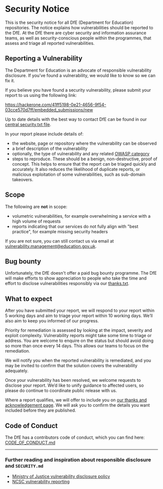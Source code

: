 # Security Notice

This is the security notice for all DfE (Department for Education) repositories. The notice explains how vulnerabilities should be reported to the DfE. At the DfE there are cyber security and information assurance teams, as well as security-conscious people within the programmes, that assess and triage all reported vulnerabilities.

## Reporting a Vulnerability

The Department for Education is an advocate of responsible vulnerability disclosure. If you’ve found a vulnerability, we would like to know so we can fix it.


If you believe you have found a security vulnerability, please submit your report to us using the following link:

https://hackerone.com/41ff5198-0e21-4656-9f54-03cce570d7ff/embedded_submissions/new

Up to date details with the best way to contact DfE can be found in our [central security.txt file](https://vdp.security.education.gov.uk/.well-known/security.txt).

In your report please include details of:


* the website, page or repository where the vulnerability can be observed
* a brief description of the vulnerability
* optionally, the type of vulnerability and any related [OWASP category](https://owasp.org/www-community/vulnerabilities/)
* steps to reproduce. These should be a benign, non-destructive, proof of concept. This helps to ensure that the report can be triaged quickly and accurately. It also reduces the likelihood of duplicate reports, or malicious exploitation of some vulnerabilities, such as sub-domain takeovers.

## Scope

The following are **not** in scope:

* volumetric vulnerabilities, for example overwhelming a service with a high volume of requests
* reports indicating that our services do not fully align with "best practice", for example missing security headers


If you are not sure, you can still contact us via email at [vulnerability.management@education.gov.uk](mailto:vulnerability.management@education.gov.uk).

## Bug bounty

Unfortunately, the DfE doesn't offer a paid bug bounty programme. The DfE will make efforts to show appreciation to people who take the time and effort to disclose vulnerabilities responsibly via our [thanks.txt](https://vdp.security.education.gov.uk/thanks.txt).

## What to expect

After you have submitted your report, we will respond to your report within 5 working days and aim to triage your report within 10 working days. We’ll also aim to keep you informed of our progress.

Priority for remediation is assessed by looking at the impact, severity and exploit complexity. Vulnerability reports might take some time to triage or address. You are welcome to enquire on the status but should avoid doing so more than once every 14 days. This allows our teams to focus on the remediation.

We will notify you when the reported vulnerability is remediated, and you may be invited to confirm that the solution covers the vulnerability adequately.

Once your vulnerability has been resolved, we welcome requests to disclose your report. We’d like to unify guidance to affected users, so please do continue to coordinate public release with us.

Where a report qualifies, we will offer to include you on [our thanks and acknowledgement page](https://vdp.security.education.gov.uk/thanks.txt). We will ask you to confirm the details you want included before they are published.

## Code of Conduct

The DfE has a contributors code of conduct, which you can find here: [CODE_OF_CONDUCT.md](https://github.com/dfe-digital/.github/blob/master/CODE_OF_CONDUCT.md)

---

### Further reading and inspiration about responsible disclosure and `SECURITY.md`

* [Ministry of Justice vulnerability disclosure policy](https://mojdigital.blog.gov.uk/vulnerability-disclosure-policy)
* [NCSC vulnerability reporting](https://www.ncsc.gov.uk/information/vulnerability-reporting)
